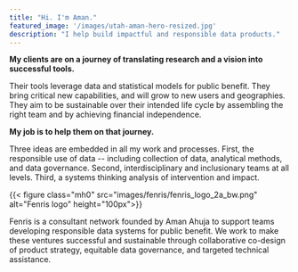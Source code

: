 ```yaml
---
title: "Hi. I'm Aman."
featured_image: '/images/utah-aman-hero-resized.jpg'
description: "I help build impactful and responsible data products."
---
```

**My clients are on a journey of translating research and a vision into successful tools.** 

Their tools leverage data and statistical models for public benefit. They bring critical new capabilities, and will grow to new users and geographies. They aim to be sustainable over their intended life cycle by assembling the right team and by achieving financial independence.

**My job is to help them on that journey.**

Three ideas are embedded in all my work and processes. 
First, the responsible use of data -- including collection of data, analytical methods, and data governance. 
Second, interdisciplinary and inclusionary teams at all levels. 
Third, a systems thinking analysis of intervention and impact. 

{{< figure class="mh0" src="images/fenris/fenris_logo_2a_bw.png" alt="Fenris logo" height="100px">}}

Fenris is a consultant network founded by Aman Ahuja to support teams developing responsible data systems for public benefit. We work to make these ventures successful and sustainable through collaborative co-design of product strategy, equitable data governance, and targeted technical assistance.

